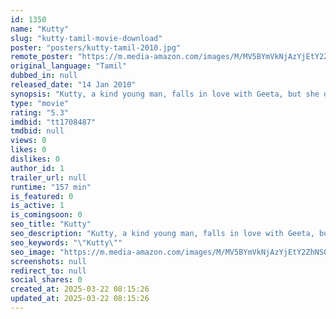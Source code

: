 ```yaml
---
id: 1350
name: "Kutty"
slug: "kutty-tamil-movie-download"
poster: "posters/kutty-tamil-2010.jpg"
remote_poster: "https://m.media-amazon.com/images/M/MV5BYmVkNjAzYjEtY2ZhNS00NDJkLThlNzgtNDRjZmU0NGU0MWJiXkEyXkFqcGdeQXVyMTY1MzAyNjU4._V1_SX300.jpg"
original_language: "Tamil"
dubbed_in: null
released_date: "14 Jan 2010"
synopsis: "Kutty, a kind young man, falls in love with Geeta, but she does not reciprocate his love. He continues to love her even after learning that she is in love with Arjun, her college-mate."
type: "movie"
rating: "5.3"
imdbid: "tt1708487"
tmdbid: null
views: 0
likes: 0
dislikes: 0
author_id: 1
trailer_url: null
runtime: "157 min"
is_featured: 0
is_active: 1
is_comingsoon: 0
seo_title: "Kutty"
seo_description: "Kutty, a kind young man, falls in love with Geeta, but she does not reciprocate his love. He continues to love her even after learning that she is in love with Arjun, her college-mate."
seo_keywords: "\"Kutty\""
seo_image: "https://m.media-amazon.com/images/M/MV5BYmVkNjAzYjEtY2ZhNS00NDJkLThlNzgtNDRjZmU0NGU0MWJiXkEyXkFqcGdeQXVyMTY1MzAyNjU4._V1_SX300.jpg"
screenshots: null
redirect_to: null
social_shares: 0
created_at: 2025-03-22 08:15:26
updated_at: 2025-03-22 08:15:26
---
```


